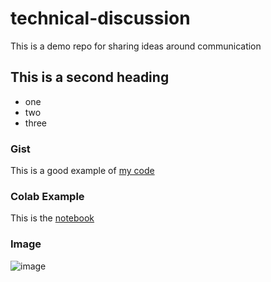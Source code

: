 # technical-discussion
This is a demo repo for sharing ideas around communication


## This is a second heading

* one
* two
* three

### Gist

This is a good example of [my code](https://gist.github.com/robertavb/7f1b177fc9ae6e33fc7bf749cd4b591f)


### Colab Example

This is the [notebook](technical_docs.ipynb)

### Image

![image](https://github.com/robertavb/technical-discussion/assets/62822587/abf72dd9-64e0-4277-a9ed-aca0993a7527)

